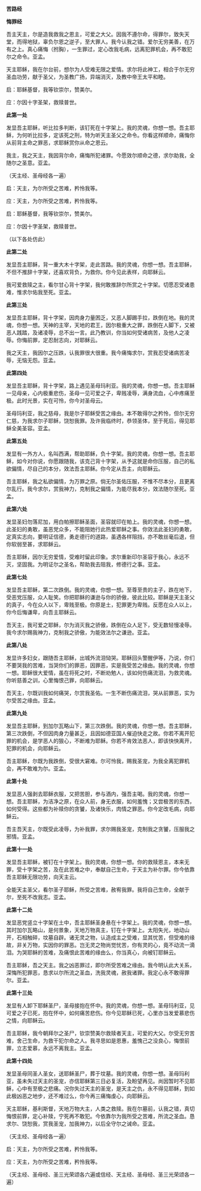 **苦路经**

**悔罪经**

吾主天主，尔是造我救我之恩主，可爱之大父。因我不遵尔命，得罪尔，致失天堂，而得地狱，辜负尔恩之逆子，至大罪人。我今认我之错。爱尔无穷美善，在万有之上。真心痛悔（拊胸），一生罪过，定心改我毛病，远离犯罪机会，再不敢犯尔之命令。亚孟。

天主耶稣，我在尔台前，想尔为人受难无限之爱情。求尔将此神工，相合于尔无穷圣血功劳，献于圣父，为圣教广扬，异端消灭，及教中帝王太平和睦。

启：耶稣基督，我等钦崇尔，赞美尔。

应：尔因十字圣架，救赎普世。

**此第一处**

发显吾主耶稣，听比拉多判断，该钉死在十字架上。我的灵魂，你想一想。吾主耶稣，为何听比拉多，定该死之刑，特为听天主圣父之命令。你看这样顺命，痛悔你从前背主命之罪恶，求耶稣赏你从命之恩云。

我主，我之天主，我因背尔命，痛悔所犯诸罪。今愿效尔顺命之德，求尔助我，全随尔之圣意。亚孟。

（天主经、圣母经各一遍）

启：天主，为尔所受之苦难，矜怜我等。

应：天主，为尔所受之苦难，矜怜我等。

启：耶稣基督，我等钦崇尔，赞美尔。

应：尔因十字圣架，救赎普世。

（以下各处仿此）

**此第二处**

发显吾主耶稣，背一重大木十字架，走此苦路。我的灵魂，你想一想。吾主耶稣，不但不推辞十字架，还喜欢背负，为救你。你今见此表样，向耶稣云。

我可爱救赎之主，看尔甘心背十字架，我何敢推辞尔所赏之十字架。切愿忍受诸患难，惟求尔佑我至死。亚孟。

**此第三处**

发显吾主耶稣，背十字架，因肉身力量困乏，又恶人脚踢手拉，跌倒在地。我的灵魂，你想一想。天神的主宰，天地的君王，因尔极重大之罪，跌倒在人脚下，又被恶人践踏，及诸凌辱，总不出一言。此乃教训，你当如何受诸病苦，及他人之凌辱。你悔前罪，定忍耐志向，对耶稣云。

我之天主，我因尔之压跌，认我罪很大很重。我今痛悔求尔，赏我忍受诸病苦凌辱，无恼无怨。亚孟。

**此第四处**

发显吾主耶稣，背十字架，路上遇见圣母玛利亚。我的灵魂，你想一想。吾主耶稣一见母亲，心内极重悲伤，圣母一见可爱之子，卑贱凌辱，满身流血，心中疼痛至极。此时光景，实在可怜，你今对圣母云。

圣母玛利亚，我之慈母，我是尔子耶稣受苦之缘由。本不敢得尔之矜怜，但尔无穷仁慈，为我求尔子耶稣，饶恕我罪。及许我临终时，恭领圣体，至于死后，得见耶稣全美圣容。亚孟。

**此第五处**

发显有一外方人，名叫西满，帮助耶稣，负十字架。我的灵魂，你想一想。吾主耶稣，如今对你说，你愿跟随我，该克己背十字架，从予这就是命你压服，自己的私欲偏情，尽自己的本分，效法吾主耶稣。你今定从吾主，向耶稣云。

吾主耶稣，我之私欲偏情，为万罪之原。倘无尔圣佑压服，不惟不尽本分，且更离尔乱行。我今求尔，赏我神力，克制我之偏情，为能尽我本分，效法随尔至死。亚孟。

**此第六处**

发显圣妇勿落尼加，用白帕擦耶稣圣面，圣容就印在帕上。我的灵魂，你想一想。此圣妇的勇敢，虽恶党众多，不能阻她行此热爱耶稣之事。你效法此圣妇的勇敢，定真实志向，要明证信德，勇走德行的道路，虽遇各样阻挡，亦不敢丝毫后退，但你软弱至甚，求耶稣云。

吾主耶稣，因尔无穷爱情，受难时留此印象。求尔重新印尔圣容于我心，永远不灭，坚固我。为明证尔之圣名，帮助我去阻我，修德行之事。亚孟。

**此第七处**

发显吾主耶稣，第二次跌倒。我的灵魂，你想一想。至尊至贵的主子，跌在地下，受恶党压服，众人耻笑。你把耶稣的谦逊与你的骄傲，彼此比较。耶稣是天主圣父的真子，今在众人以下，卑贱至极。你原是土，犯罪更为卑贱。反愿在众人以上，你今后悔谦卑，向吾主耶稣云。

吾天主，我可爱之耶稣，尔为消灭我之骄傲，跌倒在众人足下，受无数轻慢凌辱。我今求尔赐我神力，克制我之骄傲，为能效法尔之谦逊。亚孟。

**此第八处**

发显许多妇女，跟随吾主耶稣，出城外流泪恸哭。耶稣回头警醒伊等，乃说，你们不要哭我的苦难，当哭你们的罪恶，因罪恶，实是我受苦之缘由。我的灵魂，你想一想。耶稣很大爱情，虽在将死之时，不断劝勉人，该如何伤痛流泪，为救灵魂。你听慈善之训，心里悔恨己罪，向耶稣云。

吾天主，尔既训我如何痛哭，尔赏我圣佑。一生不断伤痛流泪，哭从前罪恶，实为尔受苦之缘由。亚孟。

**此第九处**

发显吾主耶稣，到加尔瓦略山下，第三次跌倒。我的灵魂，你想一想。吾主耶稣，第三次跌倒，不但因肉身力量甚乏，且因如德亚国人催迫快走之故。你若不离开犯罪的机会，是学恶人的狠心，不断难为耶稣。你若不肯效法恶人，即该快快离开，犯罪的机会，向耶稣云。

吾主耶稣，尔既为我跌倒，受很大窘难。尔可怜我，赐我圣宠，为我全离犯罪机会，再不敢难为尔。亚孟。

**此第十处**

发显恶人强剥去耶稣衣服，又把苦胆，参与酒内，强吾主喝。我的灵魂，你想一想。吾主耶稣，为洁净之原，在众人前，身无衣服，如何羞愧；又尝极苦的东西，如何受得。这些都为补赎你的贪饕，及诸快乐，肉情之罪恶。你今定改毛病，向耶稣云。

吾主吾天主，尔既受此凌辱，为补我罪，求尔赐我圣宠，克制我之贪饕，压服我之邪情。亚孟。

**此第十一处**

发显吾主耶稣，被钉在十字架上。我的灵魂，你想一想。你的救赎恩主，本来无罪，受十字架之苦，及在此苦难之中，奉献自己生命，于天主为补尔罪。你今依靠吾主耶稣无限功劳，向天主云。

全能天主圣父，看尔圣子耶稣，所受之苦难，赦宥我罪。我将自己生命，全献于尔，至死不改我志。亚孟。

**此第十二处**

发显恶党竖立十字架在土中，吾主耶稣圣身悬在十字架上。我的灵魂，你想一想。其时加尔瓦略山，是何景象，天地万物真主，钉在十字架上。太阳失光，地动山开，石相触碎，坟墓自辟。诸无灵之物，认造成主之受难，显其忧苦，但受难的缘故，非关万物，实因你的罪恶。岂无灵之物尚觉忧苦，你有灵的心，竟不动流一滴泪。为哭耶稣的苦难，及痛恨此苦难的缘由么，你当真心，向被钉耶稣云。

吾主耶稣，吾之天主。我之凶恶罪过，即尔所受苦难之缘由。我今明认此大关系，深悔所犯罪恶，恳求以尔所流之圣血，洗我灵魂，赦我诸罪。我定心永不敢得罪尔。亚孟。

**此第十三处**

发显有人卸下耶稣圣尸，圣母接抱在怀中。我的灵魂，你想一想。圣母玛利亚，见可爱之子已死，抱在怀中，如何痛苦悲伤。你今见耶稣已死，心里亦当发爱慕悲伤之情，向耶稣云。

吾主耶稣，我今朝拜尔之圣尸，钦崇赞美尔救赎者天主，可爱的大父。尔受无穷苦难，舍己生命，为救干犯尔命之人。我寻思如是恩惠，羞愧己之没良心，悔恨前罪，立志爱慕，永远不离我主。亚孟。

**此第十四处**

发显圣母同圣人圣女，送耶稣圣尸，葬于坟墓。我的灵魂，你想一想。圣母玛利亚，虽未失过天主的圣宠，亦信耶稣第三日必复活，及盼望再见。尚因暂时不见耶稣，心中有至极之悲痛。况你失过天主的圣宠，是天主之仇，永不得见耶稣，到如此极凶恶之地步，还不难过么，你今再三痛悔虔心，向耶稣云。

天主耶稣，基利斯督，天地万物大主，人类之救赎。我在尔墓前，认我之错，真切悔恨前罪，定心补赎，宁死再不敢犯。今依靠尔为我所受之苦难，所流之圣血。恳求尔、饶恕我，赏我圣宠，加我神力，以后全守尔之诫命。亚孟。

（天主经、圣母经各一遍）

启：天主，为尔所受之苦难，矜怜我等。

应：天主，为尔所受之苦难，矜怜我等。

（天主经、圣母经、圣三光荣颂各六遍或信经、天主经、圣母经、圣三光荣颂各一遍）